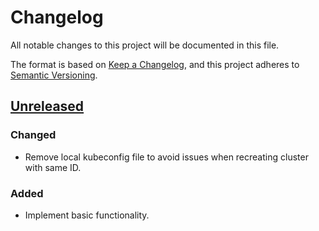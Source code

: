 # Changelog

All notable changes to this project will be documented in this file.

The format is based on [Keep a Changelog](https://keepachangelog.com/en/1.0.0/),
and this project adheres to [Semantic Versioning](https://semver.org/spec/v2.0.0.html).

## [Unreleased]

### Changed

- Remove local kubeconfig file to avoid issues when recreating cluster with same ID.

### Added

- Implement basic functionality.

[Unreleased]: https://github.com/giantswarm/capa-aws-cni-operator/tree/master
